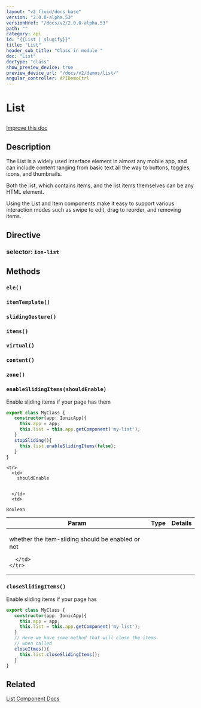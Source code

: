 ```yaml
---
layout: "v2_fluid/docs_base"
version: "2.0.0-alpha.53"
versionHref: "/docs/v2/2.0.0-alpha.53"
path: ""
category: api
id: "{{List | slugify}}"
title: "List"
header_sub_title: "Class in module "
doc: "List"
docType: "class"
show_preview_device: true
preview_device_url: "/docs/v2/demos/list/"
angular_controller: APIDemoCtrl 
---
```










<h1 class="api-title">


List






</h1>

<a class="improve-v2-docs" href='http://github.com/driftyco/ionic/edit/2.0/ionic/components/list/list.ts#L5'>
Improve this doc
</a>






<!-- description -->
<h2>Description</h2>

<p>The List is a widely used interface element in almost any mobile app, and can include
content ranging from basic text all the way to buttons, toggles, icons, and thumbnails.</p>
<p>Both the list, which contains items, and the list items themselves can be any HTML
element.</p>
<p>Using the List and Item components make it easy to support various
interaction modes such as swipe to edit, drag to reorder, and removing items.</p>


<h2>Directive</h2>
<h3>selector: <code>ion-list</code></h3>
<!-- @usage tag -->


<!-- @property tags -->


<!-- methods on the class -->

<h2>Methods</h2>

<div id="ele"></div>

<h3>
<code>ele()</code>
  

</h3>












<div id="itemTemplate"></div>

<h3>
<code>itemTemplate()</code>
  

</h3>












<div id="slidingGesture"></div>

<h3>
<code>slidingGesture()</code>
  

</h3>












<div id="items"></div>

<h3>
<code>items()</code>
  

</h3>












<div id="virtual"></div>

<h3>
<code>virtual()</code>
  

</h3>












<div id="content"></div>

<h3>
<code>content()</code>
  

</h3>












<div id="zone"></div>

<h3>
<code>zone()</code>
  

</h3>












<div id="enableSlidingItems"></div>

<h3>
<code>enableSlidingItems(shouldEnable)</code>
  

</h3>

Enable sliding items if your page has them

```ts
export class MyClass {
   constructor(app: IonicApp){
     this.app = app;
     this.list = this.app.getComponent('my-list');
   }
   stopSliding(){
     this.list.enableSlidingItems(false);
   }
}
```


<table class="table param-table" style="margin:0;">
  <thead>
    <tr>
      <th>Param</th>
      <th>Type</th>
      <th>Details</th>
    </tr>
  </thead>
  <tbody>
    
    <tr>
      <td>
        shouldEnable
        
        
      </td>
      <td>
        
  <code>Boolean</code>
      </td>
      <td>
        <p>whether the item-sliding should be enabled or not</p>

        
      </td>
    </tr>
    
  </tbody>
</table>








<div id="closeSlidingItems"></div>

<h3>
<code>closeSlidingItems()</code>
  

</h3>

Enable sliding items if your page has

```ts
export class MyClass {
   constructor(app: IonicApp){
     this.app = app;
     this.list = this.app.getComponent('my-list');
   }
   // Here we have some method that will close the items
   // when called
   closeItmes(){
     this.list.closeSlidingItems();
   }
}
```









<!-- related link -->

<h2>Related</h2>

<a href='/docs/v2/components#lists'>List Component Docs</a><!-- end content block -->


<!-- end body block -->

